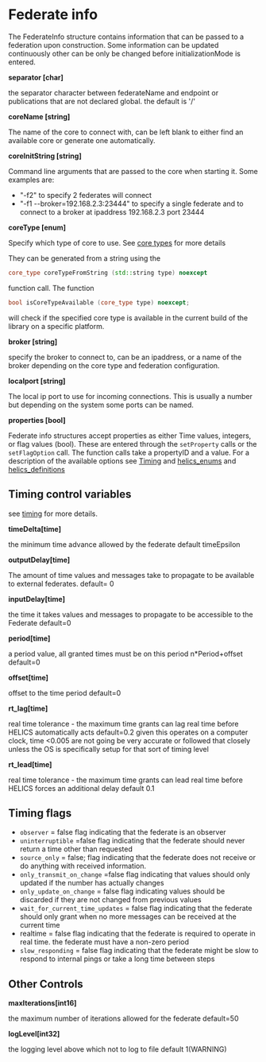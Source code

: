 # Federate info

The FederateInfo structure contains information that can be passed to a federation upon construction. Some information can be updated continuously other can be only be changed before initializationMode is entered.

**separator [char]**

the separator character between federateName and endpoint or publications that are not declared global. the default is '/'

**coreName [string]**

The name of the core to connect with, can be left blank to either find an available core or generate one automatically.

**coreInitString [string]**

Command line arguments that are passed to the core when starting it. Some examples are:

- "-f2" to specify 2 federates will connect
- "-f1 --broker=192.168.2.3:23444" to specify a single federate and to connect to a broker at ipaddress 192.168.2.3 port 23444

**coreType [enum]**

Specify which type of core to use. See [core types](./CoreTypes) for more details

They can be generated from a string using the

```cpp
core_type coreTypeFromString (std::string type) noexcept
```

function call. The function

```cpp
bool isCoreTypeAvailable (core_type type) noexcept;
```

will check if the specified core type is available in the current build of the library on a specific platform.

**broker [string]**

specify the broker to connect to, can be an ipaddress, or a name of the broker depending on the core type and federation configuration.

**localport [string]**

The local ip port to use for incoming connections. This is usually a number but depending on the system some ports can be named.

**properties [bool]**

Federate info structures accept properties as either Time values, integers, or flag values (bool). These are entered through the `setProperty` calls or the `setFlagOption` call.
The function calls take a propertyID and a value.
For a description of the available options see [Timing](./Timing) and [helics_enums](../doxygen/helics__enums_8h.html) and [helics_definitions](../doxygen/helics__definitions_8hpp.html)

## Timing control variables

see [timing](./Timing.html) for more details.

**timeDelta[time]**

the minimum time advance allowed by the federate
default timeEpsilon

**outputDelay[time]**

The amount of time values and messages take to propagate to be
available to external federates.
default= 0

**inputDelay[time]**

the time it takes values and messages to propagate to be accessible to the Federate
default=0

**period[time]**

a period value, all granted times must be on this period n\*Period+offset
default=0

**offset[time]**

offset to the time period
default=0

**rt_lag[time]**

real time tolerance - the maximum time grants can lag real time before HELICS automatically acts
default=0.2 given this operates on a computer clock, time <0.005 are not going be very accurate or followed that closely unless the OS is specifically setup for that sort of timing level

**rt_lead[time]**

real time tolerance - the maximum time grants can lead real time before HELICS forces an additional delay
default 0.1

## Timing flags

- `observer` = false
  flag indicating that the federate is an observer
- `uninterruptible` =false
  flag indicating that the federate should never return a time other than requested
- `source_only` = false;
  flag indicating that the federate does not receive or do anything with received information.
- `only_transmit_on_change` =false
  flag indicating that values should only updated if the number has actually changes
- `only_update_on_change` = false
  flag indicating values should be discarded if they are not changed from previous values
- `wait_for_current_time_updates` = false
  flag indicating that the federate should only grant when no more messages can be received at the current time
- realtime = false
  flag indicating that the federate is required to operate in real time. the federate must have a non-zero period
- `slow_responding` = false
  flag indicating that the federate might be slow to respond to internal pings or take a long time between steps

## Other Controls

**maxIterations[int16]**

the maximum number of iterations allowed for the federate
default=50

**logLevel[int32]**

the logging level above which not to log to file default 1(WARNING)
